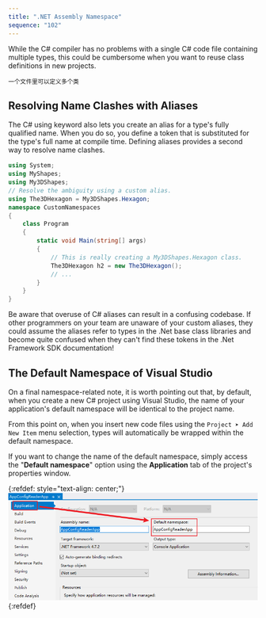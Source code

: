 ```yaml
---
title: ".NET Assembly Namespace"
sequence: "102"
---
```


While the C# compiler has no problems with a single C# code file containing multiple types,
this could be cumbersome when you want to reuse class definitions in new projects.

```text
一个文件里可以定义多个类
```

## Resolving Name Clashes with Aliases

The C# using keyword also lets you create an alias for a type's fully qualified name.
When you do so, you define a token that is substituted for the type's full name at compile time.
Defining aliases provides a second way to resolve name clashes.

```csharp
using System;
using MyShapes;
using My3DShapes;
// Resolve the ambiguity using a custom alias.
using The3DHexagon = My3DShapes.Hexagon;
namespace CustomNamespaces
{
    class Program
    {
        static void Main(string[] args)
        {
            // This is really creating a My3DShapes.Hexagon class.
            The3DHexagon h2 = new The3DHexagon();
            // ...
        }
    }
}
```

Be aware that overuse of C# aliases can result in a confusing codebase.
If other programmers on your team are unaware of your custom aliases,
they could assume the aliases refer to types in the .Net base class libraries and
become quite confused when they can't find these tokens in the .Net Framework SDK documentation!

## The Default Namespace of Visual Studio

On a final namespace-related note, it is worth pointing out that,
by default, when you create a new C# project using Visual Studio,
the name of your application's default namespace will be identical to the project name.

From this point on, when you insert new code files using the `Project ➤ Add New Item` menu selection,
types will automatically be wrapped within the default namespace.

If you want to change the name of the default namespace,
simply access the "**Default namespace**" option
using the **Application** tab of the project's properties window.

{:refdef: style="text-align: center;"}
![](/assets/images/csharp/vs/vs-application-default-namespace.png)
{:refdef}
